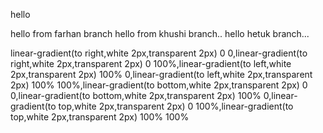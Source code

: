 hello

hello from farhan branch
hello from khushi branch..
hello hetuk branch...

linear-gradient(to right,white 2px,transparent 2px) 0 0,linear-gradient(to right,white 2px,transparent 2px) 0 100%,linear-gradient(to left,white 2px,transparent 2px) 100% 0,linear-gradient(to left,white 2px,transparent 2px) 100% 100%,linear-gradient(to bottom,white 2px,transparent 2px) 0 0,linear-gradient(to bottom,white 2px,transparent 2px) 100% 0,linear-gradient(to top,white 2px,transparent 2px) 0 100%,linear-gradient(to top,white 2px,transparent 2px) 100% 100%

